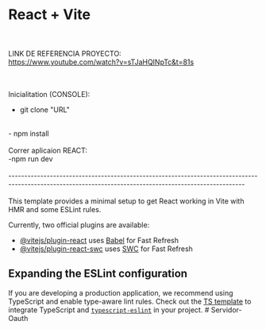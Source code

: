 # React + Vite
<br /><br />
LINK DE REFERENCIA PROYECTO:
<br />
https://www.youtube.com/watch?v=sTJaHQINpTc&t=81s

<br /><br />
Inicialitation (CONSOLE):
<br />
- git clone "URL"
<br />
- npm install
<br /><br />
Correr aplicaion REACT:
<br />
-npm run dev
<br /><br />
--------------------------------------------------------------------------------------------------------------------------------------------------------
<br /><br />
This template provides a minimal setup to get React working in Vite with HMR and some ESLint rules.

Currently, two official plugins are available:

- [@vitejs/plugin-react](https://github.com/vitejs/vite-plugin-react/blob/main/packages/plugin-react/README.md) uses [Babel](https://babeljs.io/) for Fast Refresh
- [@vitejs/plugin-react-swc](https://github.com/vitejs/vite-plugin-react-swc) uses [SWC](https://swc.rs/) for Fast Refresh

## Expanding the ESLint configuration

If you are developing a production application, we recommend using TypeScript and enable type-aware lint rules. Check out the [TS template](https://github.com/vitejs/vite/tree/main/packages/create-vite/template-react-ts) to integrate TypeScript and [`typescript-eslint`](https://typescript-eslint.io) in your project.
#   S e r v i d o r - O a u t h 
 
 
